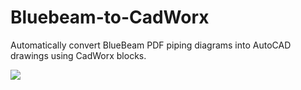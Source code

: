 # Bluebeam-to-CadWorx

Automatically convert BlueBeam PDF piping diagrams into AutoCAD drawings using CadWorx blocks.

![](https://youtu.be/zY4Qv_BVafY)
